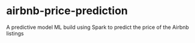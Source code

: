 # airbnb-price-prediction
A predictive model ML build using Spark to predict the price of the Airbnb listings
